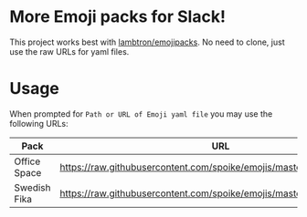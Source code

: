 # More Emoji packs for Slack!

This project works best with [lambtron/emojipacks](https://github.com/lambtron/emojipacks).
No need to clone, just use the raw URLs for yaml files.

# Usage

When prompted for `Path or URL of Emoji yaml file` you may use the following URLs:

| Pack         | URL                                                                     |
| ------------ | ----------------------------------------------------------------------- |
| Office Space | https://raw.githubusercontent.com/spoike/emojis/master/officespace.yaml |
| Swedish Fika | https://raw.githubusercontent.com/spoike/emojis/master/fika.yaml        |
